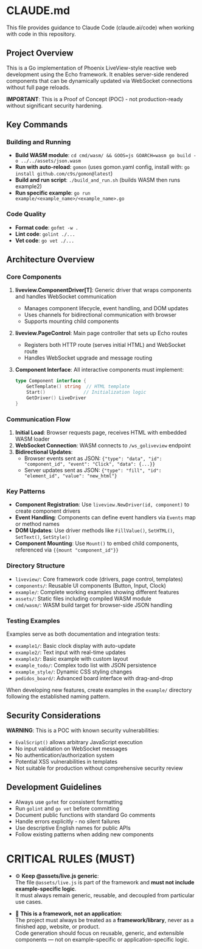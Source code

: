 # CLAUDE.md

This file provides guidance to Claude Code (claude.ai/code) when working with code in this repository.

## Project Overview

This is a Go implementation of Phoenix LiveView-style reactive web development using the Echo framework. It enables server-side rendered components that can be dynamically updated via WebSocket connections without full page reloads.

**IMPORTANT**: This is a Proof of Concept (POC) - not production-ready without significant security hardening.

## Key Commands

### Building and Running
- **Build WASM module**: `cd cmd/wasm/ && GOOS=js GOARCH=wasm go build -o ../../assets/json.wasm`
- **Run with auto-reload**: `gomon` (uses gomon.yaml config, install with: `go install github.com/c9s/gomon@latest`)
- **Build and run script**: `./build_and_run.sh` (builds WASM then runs example2)
- **Run specific example**: `go run example/<example_name>/<example_name>.go`

### Code Quality
- **Format code**: `gofmt -w .`
- **Lint code**: `golint ./...`
- **Vet code**: `go vet ./...`

## Architecture Overview

### Core Components

1. **liveview.ComponentDriver[T]**: Generic driver that wraps components and handles WebSocket communication
   - Manages component lifecycle, event handling, and DOM updates
   - Uses channels for bidirectional communication with browser
   - Supports mounting child components

2. **liveview.PageControl**: Main page controller that sets up Echo routes
   - Registers both HTTP route (serves initial HTML) and WebSocket route
   - Handles WebSocket upgrade and message routing

3. **Component Interface**: All interactive components must implement:
   ```go
   type Component interface {
       GetTemplate() string  // HTML template
       Start()              // Initialization logic
       GetDriver() LiveDriver
   }
   ```

### Communication Flow

1. **Initial Load**: Browser requests page, receives HTML with embedded WASM loader
2. **WebSocket Connection**: WASM connects to `/ws_goliveview` endpoint  
3. **Bidirectional Updates**: 
   - Browser events sent as JSON: `{"type": "data", "id": "component_id", "event": "Click", "data": {...}}`
   - Server updates sent as JSON: `{"type": "fill", "id": "element_id", "value": "new_html"}`

### Key Patterns

- **Component Registration**: Use `liveview.NewDriver(id, component)` to create component drivers
- **Event Handling**: Components can define event handlers via `Events` map or method names
- **DOM Updates**: Use driver methods like `FillValue()`, `SetHTML()`, `SetText()`, `SetStyle()`
- **Component Mounting**: Use `Mount()` to embed child components, referenced via `{{mount "component_id"}}`

### Directory Structure

- `liveview/`: Core framework code (drivers, page control, templates)
- `components/`: Reusable UI components (Button, Input, Clock)  
- `example/`: Complete working examples showing different features
- `assets/`: Static files including compiled WASM module
- `cmd/wasm/`: WASM build target for browser-side JSON handling



### Testing Examples

Examples serve as both documentation and integration tests:
- `example1/`: Basic clock display with auto-update
- `example2/`: Text input with real-time updates  
- `example3/`: Basic example with custom layout
- `example_todo/`: Complex todo list with JSON persistence
- `example_style/`: Dynamic CSS styling changes
- `pedidos_board/`: Advanced board interface with drag-and-drop

When developing new features, create examples in the `example/` directory following the established naming pattern.

## Security Considerations

**WARNING**: This is a POC with known security vulnerabilities:
- `EvalScript()` allows arbitrary JavaScript execution
- No input validation on WebSocket messages
- No authentication/authorization system
- Potential XSS vulnerabilities in templates
- Not suitable for production without comprehensive security review

## Development Guidelines

- Always use `gofmt` for consistent formatting
- Run `golint` and `go vet` before committing
- Document public functions with standard Go comments
- Handle errors explicitly - no silent failures
- Use descriptive English names for public APIs
- Follow existing patterns when adding new components


# CRITICAL RULES (MUST)

- ⚙️ **Keep @assets/live.js generic**:  
  The file `@assets/live.js` is part of the framework and **must not include example-specific logic**.  
  It must always remain generic, reusable, and decoupled from particular use cases.

- 🧩 **This is a framework, not an application**:  
  The project must always be treated as a **framework/library**, never as a finished app, website, or product.  
  Code generation should focus on reusable, generic, and extensible components — not on example-specific or application-specific logic.